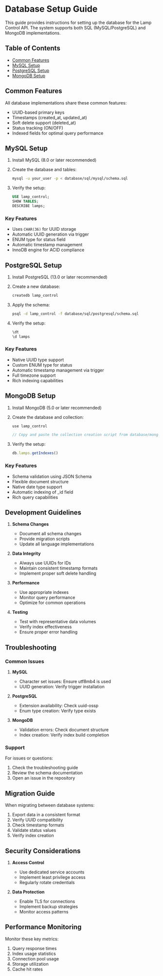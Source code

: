# Database Setup Guide

This guide provides instructions for setting up the database for the Lamp Control API. The system supports both SQL (MySQL/PostgreSQL) and MongoDB implementations.

## Table of Contents

- [Common Features](#common-features)
- [MySQL Setup](#mysql-setup)
- [PostgreSQL Setup](#postgresql-setup)
- [MongoDB Setup](#mongodb-setup)

## Common Features

All database implementations share these common features:

- UUID-based primary keys
- Timestamps (created_at, updated_at)
- Soft delete support (deleted_at)
- Status tracking (ON/OFF)
- Indexed fields for optimal query performance

## MySQL Setup

1. Install MySQL (8.0 or later recommended)

2. Create the database and tables:
   ```bash
   mysql -u your_user -p < database/sql/mysql/schema.sql
   ```

3. Verify the setup:
   ```sql
   USE lamp_control;
   SHOW TABLES;
   DESCRIBE lamps;
   ```

### Key Features
- Uses `CHAR(36)` for UUID storage
- Automatic UUID generation via trigger
- ENUM type for status field
- Automatic timestamp management
- InnoDB engine for ACID compliance

## PostgreSQL Setup

1. Install PostgreSQL (13.0 or later recommended)

2. Create a new database:
   ```bash
   createdb lamp_control
   ```

3. Apply the schema:
   ```bash
   psql -d lamp_control -f database/sql/postgresql/schema.sql
   ```

4. Verify the setup:
   ```sql
   \dt
   \d lamps
   ```

### Key Features
- Native UUID type support
- Custom ENUM type for status
- Automatic timestamp management via trigger
- Full timezone support
- Rich indexing capabilities

## MongoDB Setup

1. Install MongoDB (5.0 or later recommended)

2. Create the database and collection:
   ```javascript
   use lamp_control
   
   // Copy and paste the collection creation script from database/mongodb/schema.md
   ```

3. Verify the setup:
   ```javascript
   db.lamps.getIndexes()
   ```

### Key Features
- Schema validation using JSON Schema
- Flexible document structure
- Native date type support
- Automatic indexing of _id field
- Rich query capabilities

## Development Guidelines

1. **Schema Changes**
   - Document all schema changes
   - Provide migration scripts
   - Update all language implementations

2. **Data Integrity**
   - Always use UUIDs for IDs
   - Maintain consistent timestamp formats
   - Implement proper soft delete handling

3. **Performance**
   - Use appropriate indexes
   - Monitor query performance
   - Optimize for common operations

4. **Testing**
   - Test with representative data volumes
   - Verify index effectiveness
   - Ensure proper error handling

## Troubleshooting

### Common Issues

1. **MySQL**
   - Character set issues: Ensure utf8mb4 is used
   - UUID generation: Verify trigger installation

2. **PostgreSQL**
   - Extension availability: Check uuid-ossp
   - Enum type creation: Verify type exists

3. **MongoDB**
   - Validation errors: Check document structure
   - Index creation: Verify index build completion

### Support

For issues or questions:
1. Check the troubleshooting guide
2. Review the schema documentation
3. Open an issue in the repository

## Migration Guide

When migrating between database systems:

1. Export data in a consistent format
2. Verify UUID compatibility
3. Check timestamp formats
4. Validate status values
5. Verify index creation

## Security Considerations

1. **Access Control**
   - Use dedicated service accounts
   - Implement least privilege access
   - Regularly rotate credentials

2. **Data Protection**
   - Enable TLS for connections
   - Implement backup strategies
   - Monitor access patterns

## Performance Monitoring

Monitor these key metrics:
1. Query response times
2. Index usage statistics
3. Connection pool usage
4. Storage utilization
5. Cache hit rates 